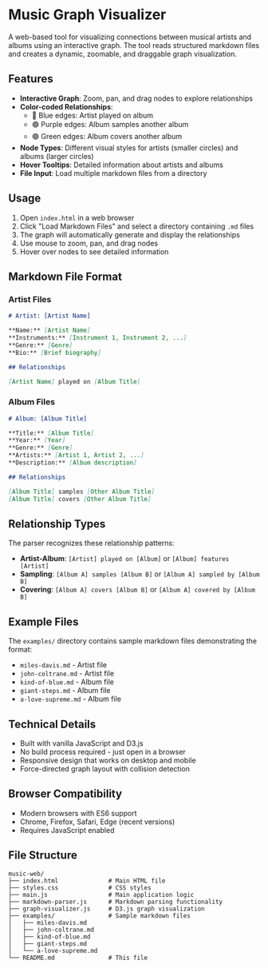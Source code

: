 # Music Graph Visualizer

A web-based tool for visualizing connections between musical artists and albums using an interactive graph. The tool reads structured markdown files and creates a dynamic, zoomable, and draggable graph visualization.

## Features

- **Interactive Graph**: Zoom, pan, and drag nodes to explore relationships
- **Color-coded Relationships**:
  - 🔵 Blue edges: Artist played on album
  - 🟣 Purple edges: Album samples another album
  - 🟢 Green edges: Album covers another album
- **Node Types**: Different visual styles for artists (smaller circles) and albums (larger circles)
- **Hover Tooltips**: Detailed information about artists and albums
- **File Input**: Load multiple markdown files from a directory

## Usage

1. Open `index.html` in a web browser
2. Click "Load Markdown Files" and select a directory containing `.md` files
3. The graph will automatically generate and display the relationships
4. Use mouse to zoom, pan, and drag nodes
5. Hover over nodes to see detailed information

## Markdown File Format

### Artist Files
```markdown
# Artist: [Artist Name]

**Name:** [Artist Name]
**Instruments:** [Instrument 1, Instrument 2, ...]
**Genre:** [Genre]
**Bio:** [Brief biography]

## Relationships

[Artist Name] played on [Album Title]
```

### Album Files
```markdown
# Album: [Album Title]

**Title:** [Album Title]
**Year:** [Year]
**Genre:** [Genre]
**Artists:** [Artist 1, Artist 2, ...]
**Description:** [Album description]

## Relationships

[Album Title] samples [Other Album Title]
[Album Title] covers [Other Album Title]
```

## Relationship Types

The parser recognizes these relationship patterns:

- **Artist-Album**: `[Artist] played on [Album]` or `[Album] features [Artist]`
- **Sampling**: `[Album A] samples [Album B]` or `[Album A] sampled by [Album B]`
- **Covering**: `[Album A] covers [Album B]` or `[Album A] covered by [Album B]`

## Example Files

The `examples/` directory contains sample markdown files demonstrating the format:
- `miles-davis.md` - Artist file
- `john-coltrane.md` - Artist file
- `kind-of-blue.md` - Album file
- `giant-steps.md` - Album file
- `a-love-supreme.md` - Album file

## Technical Details

- Built with vanilla JavaScript and D3.js
- No build process required - just open in a browser
- Responsive design that works on desktop and mobile
- Force-directed graph layout with collision detection

## Browser Compatibility

- Modern browsers with ES6 support
- Chrome, Firefox, Safari, Edge (recent versions)
- Requires JavaScript enabled

## File Structure

```
music-web/
├── index.html              # Main HTML file
├── styles.css              # CSS styles
├── main.js                 # Main application logic
├── markdown-parser.js      # Markdown parsing functionality
├── graph-visualizer.js     # D3.js graph visualization
├── examples/               # Sample markdown files
│   ├── miles-davis.md
│   ├── john-coltrane.md
│   ├── kind-of-blue.md
│   ├── giant-steps.md
│   └── a-love-supreme.md
└── README.md               # This file
```
